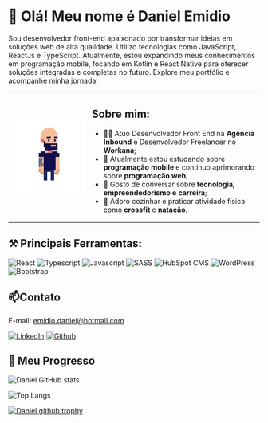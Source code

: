 # 👋 Olá! Meu nome é Daniel Emidio
Sou desenvolvedor front-end apaixonado por transformar ideias em soluções web de alta qualidade. Utilizo tecnologias como JavaScript, ReactJs e TypeScript. Atualmente, estou expandindo meus conhecimentos em programação mobile, focando em Kotlin e React Native para oferecer soluções integradas e completas no futuro. Explore meu portfólio e acompanhe minha jornada!

<table>
    <tr>
        <td>
            <img src="./image/avatar.png" alt="Avatar Daniel Emidio">
        </td>
        <td>
        <h2>Sobre mim:</h2> 
            <ul>
                <li>👨‍💻 Atuo Desenvolvedor Front End na <b>Agência Inbound</b> e Desenvolvedor Freelancer no <b>Workana</b>;</li>
                <li>📱 Atualmente estou estudando sobre <b>programação mobile</b> e continuo aprimorando sobre <b>programação web</b>;</li>
                <li>💬 Gosto de conversar sobre <b>tecnologia, empreendedorismo e carreira</b>;</li>
                <li>🍳 Adoro cozinhar e praticar atividade fisica como <b>crossfit</b> e <b>natação</b>.</li>
            </ul>
        </td>
    </tr>
</table>

## ⚒ Principais Ferramentas:

![React](https://img.shields.io/badge/React-20232A?style=for-the-badge&logo=react&logoColor=61DAFB)
![Typescript](https://img.shields.io/badge/TypeScript-007ACC?style=for-the-badge&logo=typescript&logoColor=white)
![Javascript](https://img.shields.io/badge/JavaScript-323330?style=for-the-badge&logo=javascript&logoColor=F7DF1E)
![SASS](https://img.shields.io/badge/Sass-CC6699.svg?style=for-the-badge&logo=Sass&logoColor=white)
![HubSpot CMS](https://img.shields.io/badge/HubSpot-FF7A59.svg?style=for-the-badge&logo=HubSpot&logoColor=white)
![WordPress](https://img.shields.io/badge/WordPress-21759B.svg?style=for-the-badge&logo=WordPress&logoColor=white)
![Bootstrap](https://img.shields.io/badge/Bootstrap-563D7C?style=for-the-badge&logo=bootstrap&logoColor=white)


## 📫Contato
E-mail: emidio.daniel@hotmail.com

[![LinkedIn](https://img.shields.io/badge/LinkedIn-0077B5?style=for-the-badge&logo=linkedin&logoColor=white)](https://www.linkedin.com/in/danielemidio1988/)
[![Github](https://img.shields.io/badge/GitHub-100000?style=for-the-badge&logo=github&logoColor=white)](https://github.com/DanielEmidio1988/DanielEmidio1988)

## 🚀 Meu Progresso

![Daniel GitHub stats](https://github-readme-stats.vercel.app/api?username=DanielEmidio1988&show_icons=true&theme=dracula)

![Top Langs](https://github-readme-stats.vercel.app/api/top-langs/?username=DanielEmidio1988&layout=compact)

[![Daniel github trophy](https://github-profile-trophy.vercel.app/?username=DanielEmidio1988&row=1)](https://github.com/DanielEmidio1988/github-profile-trophy)